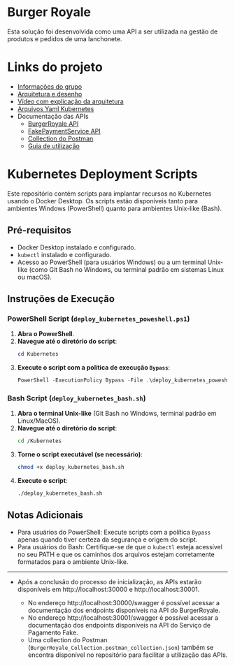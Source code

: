# Burger Royale

Esta solução foi desenvolvida como uma API a ser utilizada na gestão de produtos e pedidos de uma lanchonete.

# Links do projeto

- [Informações do grupo](https://github.com/BrunoICardoso/TechChallenge/wiki)
- [Arquitetura e desenho](https://github.com/BrunoICardoso/TechChallenge/wiki/Arquitetura-da-Solu%C3%A7%C3%A3o)
- [Vídeo com explicação da arquitetura]()
- [Arquivos Yaml Kubernetes](./Kubernetes)
- Documentação das APIs
    - [BurgerRoyale API](https://github.com/BrunoICardoso/TechChallenge/wiki/API-BurgerRoyale)
    - [FakePaymentService API](https://github.com/BrunoICardoso/TechChallenge/wiki/API-de-pagamentos)
    - [Collection do Postman](./BurgerRoyale_Collection.postman_collection.json)
    - [Guia de utilização](https://github.com/BrunoICardoso/TechChallenge/wiki/Guia-de-utiliza%C3%A7%C3%A3o)

# Kubernetes Deployment Scripts

Este repositório contém scripts para implantar recursos no Kubernetes usando o Docker Desktop.
Os scripts estão disponíveis tanto para ambientes Windows (PowerShell) quanto para ambientes Unix-like (Bash).

## Pré-requisitos

- Docker Desktop instalado e configurado.
- `kubectl` instalado e configurado.
- Acesso ao PowerShell (para usuários Windows) ou a um terminal Unix-like (como Git Bash no Windows, ou terminal padrão em sistemas Linux ou macOS).

## Instruções de Execução

### PowerShell Script (`deploy_kubernetes_poweshell.ps1`)

1. **Abra o PowerShell**.
2. **Navegue até o diretório do script**:
   ```powershell
   cd Kubernetes
   ```
3. **Execute o script com a política de execução `Bypass`**:
   ```powershell
   PowerShell -ExecutionPolicy Bypass -File .\deploy_kubernetes_poweshell.ps1
   ```

### Bash Script (`deploy_kubernetes_bash.sh`)

1. **Abra o terminal Unix-like** (Git Bash no Windows, terminal padrão em Linux/MacOS).
2. **Navegue até o diretório do script**:
   ```bash
   cd /Kubernetes
   ```
3. **Torne o script executável (se necessário)**:
   ```bash
   chmod +x deploy_kubernetes_bash.sh
   ```
4. **Execute o script**:
   ```bash
   ./deploy_kubernetes_bash.sh
   ```

## Notas Adicionais

- Para usuários do PowerShell: Execute scripts com a política `Bypass` apenas quando tiver certeza da segurança e origem do script.
- Para usuários do Bash: Certifique-se de que o `kubectl` esteja acessível no seu PATH e que os caminhos dos arquivos estejam corretamente formatados para o ambiente Unix-like.

_________________________________________________

- Após a conclusão do processo de inicialização, as APIs estarão disponíveis em http://localhost:30000 e http://localhost:30001. 

    - No endereço http://localhost:30000/swagger é possível acessar a documentação dos endpoints disponíveis na API do BurgerRoyale.
    - No endereço http://localhost:30001/swagger é possível acessar a documentação dos endpoints disponíveis na API do Serviço de Pagamento Fake.
    - Uma collection do Postman (`BurgerRoyale_Collection.postman_collection.json`) também se encontra disponível no repositório para facilitar a utilização das APIs.
